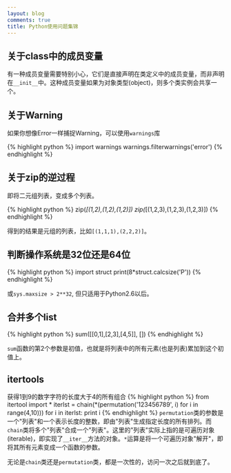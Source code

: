```yaml
---
layout: blog
comments: true
title: Python使用问题集锦
---
```


## 关于class中的成员变量
有一种成员变量需要特别小心，它们是直接声明在类定义中的成员变量，而非声明在`__init__`中。这种成员变量如果为对象类型(object)，则多个类实例会共享一个。


## 关于Warning
如果你想像Error一样捕捉Warning，可以使用`warnings`库

{% highlight python %}
import warnings
warnings.filterwarnings('error')
{% endhighlight %}

## 关于zip的逆过程
即将二元组列表，变成多个列表。

{% highlight python %}
zip(*[(1,2),(1,2),(1,2)])
zip(*[(1,2,3),(1,2,3),(1,2,3)])
{% endhighlight %}

得到的结果是元组的列表，比如`[(1,1,1),(2,2,2)]`。

## 判断操作系统是32位还是64位

{% highlight python %}
import struct
print(8*struct.calcsize('P'))
{% endhighlight %}

或`sys.maxsize > 2**32`, 但只适用于Python2.6以后。

## 合并多个list
{% highlight python %}
sum([[0,1],[2,3],[4,5]], [])
{% endhighlight %}

`sum`函数的第2个参数是初值，也就是将列表中的所有元素(也是列表)累加到这个初值上。

## itertools
获得1到9的数字字符的长度大于4的所有组合
{% highlight python %}
from itertool import *
iterlst = chain(*(permutation('123456789', i) for i in range(4,10)))
for i in iterlst:
    print i
{% endhighlight %}
`permutation`类的参数是一个"列表"和一个表示长度的整数，即由"列表"生成指定长度的所有排列。而`chain`类将多个"列表"合成一个"列表"。这里的"列表"实际上指的是可遍历对象(iterable)，即实现了`__iter__`方法的对象。`*`运算是将一个可遍历对象"解开"，即将其所有元素变成一个函数的参数。

无论是`chain`类还是`permutation`类，都是一次性的，访问一次之后就到底了。

